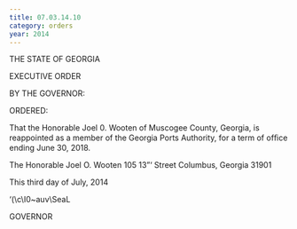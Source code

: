 ```yaml
---
title: 07.03.14.10
category: orders
year: 2014
---
```

 

THE STATE OF GEORGIA

EXECUTIVE ORDER

BY THE GOVERNOR:

ORDERED:

That the Honorable Joel 0. Wooten of Muscogee County, Georgia,
is reappointed as a member of the Georgia Ports Authority, for a
term of ofﬁce ending June 30, 2018.

The Honorable Joel O. Wooten
105 13”‘ Street
Columbus, Georgia 31901

This third day of July, 2014

‘(\c\I0~auv\SeaL

GOVERNOR

